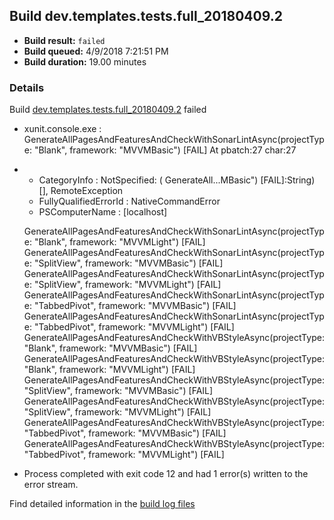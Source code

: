 ## Build dev.templates.tests.full_20180409.2
- **Build result:** `failed`
- **Build queued:** 4/9/2018 7:21:51 PM
- **Build duration:** 19.00 minutes
### Details
Build [dev.templates.tests.full_20180409.2](https://winappstudio.visualstudio.com/web/build.aspx?pcguid=a4ef43be-68ce-4195-a619-079b4d9834c2&builduri=vstfs%3a%2f%2f%2fBuild%2fBuild%2f25408) failed

+ xunit.console.exe :     GenerateAllPagesAndFeaturesAndCheckWithSonarLintAsync(projectType: "Blank", framework: 
"MVVMBasic") [FAIL]
At pbatch:27 char:27
+ 
    + CategoryInfo          : NotSpecified: (    GenerateAll...MBasic") [FAIL]:String) [], RemoteException
    + FullyQualifiedErrorId : NativeCommandError
    + PSComputerName        : [localhost]
 
    GenerateAllPagesAndFeaturesAndCheckWithSonarLintAsync(projectType: "Blank", framework: "MVVMLight") [FAIL]
    GenerateAllPagesAndFeaturesAndCheckWithSonarLintAsync(projectType: "SplitView", framework: "MVVMBasic") [FAIL]
    GenerateAllPagesAndFeaturesAndCheckWithSonarLintAsync(projectType: "SplitView", framework: "MVVMLight") [FAIL]
    GenerateAllPagesAndFeaturesAndCheckWithSonarLintAsync(projectType: "TabbedPivot", framework: "MVVMBasic") [FAIL]
    GenerateAllPagesAndFeaturesAndCheckWithSonarLintAsync(projectType: "TabbedPivot", framework: "MVVMLight") [FAIL]
    GenerateAllPagesAndFeaturesAndCheckWithVBStyleAsync(projectType: "Blank", framework: "MVVMBasic") [FAIL]
    GenerateAllPagesAndFeaturesAndCheckWithVBStyleAsync(projectType: "Blank", framework: "MVVMLight") [FAIL]
    GenerateAllPagesAndFeaturesAndCheckWithVBStyleAsync(projectType: "SplitView", framework: "MVVMBasic") [FAIL]
    GenerateAllPagesAndFeaturesAndCheckWithVBStyleAsync(projectType: "SplitView", framework: "MVVMLight") [FAIL]
    GenerateAllPagesAndFeaturesAndCheckWithVBStyleAsync(projectType: "TabbedPivot", framework: "MVVMBasic") [FAIL]
    GenerateAllPagesAndFeaturesAndCheckWithVBStyleAsync(projectType: "TabbedPivot", framework: "MVVMLight") [FAIL]

+ Process completed with exit code 12 and had 1 error(s) written to the error stream.

Find detailed information in the [build log files](https://uwpctdiags.blob.core.windows.net/buildlogs/dev.templates.tests.full_20180409.2_logs.zip)
